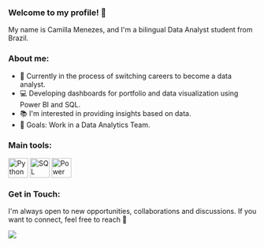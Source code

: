 ### Welcome to my profile! 👋

My name is Camilla Menezes, and I'm a bilingual Data Analyst student from Brazil.


### About me:

- 🔭 Currently in the process of switching careers to become a data analyst.
- 💻 Developing dashboards for portfolio and data visualization using Power BI and SQL.
- 📚 I'm interested in providing insights based on data.
- 🎯 Goals: Work in a Data Analytics Team.

### Main tools:

<div style="display: inline_block">
  <img align="center" alt="Python" height="40" width="40" src="https://github.com/camilla-menezes/Portfolio/blob/main/linguagens/python.png?raw=true">
  <img align="center" alt="SQL" height="40" width="40" src="https://github.com/camilla-menezes/Portfolio/blob/main/linguagens/sql.png?raw=true">
  <img align="center" alt="Power BI" height="40" width="40" src="https://github.com/camilla-menezes/Portfolio/blob/main/linguagens/power%20bi.png?raw=true">
</div>


### Get in Touch:

I'm always open to new opportunities, collaborations and discussions. If you want to connect, feel free to reach 🚀
<div style="display: inline_block">
  <a href="https://www.linkedin.com/in/camilla-menezes-camillamenezes/"> 
    <img src="https://camo.githubusercontent.com/d90c501c7f68295cfcab6a68b761ba5b1101292b8ac9895eaeca253df2e53eb3/68747470733a2f2f696d672e736869656c64732e696f2f62616467652f6c696e6b6564696e2d2532333030373742352e7376673f267374796c653d666f722d7468652d6261646765266c6f676f3d6c696e6b6564696e266c6f676f436f6c6f723d7768697465">
  </a>
</div>
